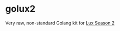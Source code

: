 # golux2

Very raw, non-standard Golang kit for [Lux Season 2](https://github.com/Lux-AI-Challenge/Lux-Design-S2)

